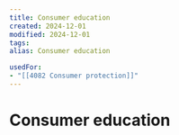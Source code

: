 ```yaml
---
title: Consumer education
created: 2024-12-01
modified: 2024-12-01
tags: 
alias: Consumer education

usedFor:
- "[[4082 Consumer protection]]"
---
```

# Consumer education
